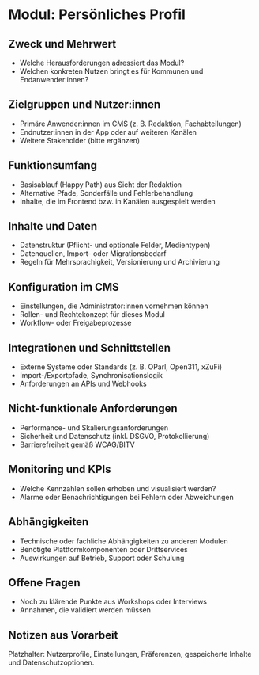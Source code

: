 # Modul: Persönliches Profil

## Zweck und Mehrwert
- Welche Herausforderungen adressiert das Modul?
- Welchen konkreten Nutzen bringt es für Kommunen und Endanwender:innen?

## Zielgruppen und Nutzer:innen
- Primäre Anwender:innen im CMS (z. B. Redaktion, Fachabteilungen)
- Endnutzer:innen in der App oder auf weiteren Kanälen
- Weitere Stakeholder (bitte ergänzen)

## Funktionsumfang
- Basisablauf (Happy Path) aus Sicht der Redaktion
- Alternative Pfade, Sonderfälle und Fehlerbehandlung
- Inhalte, die im Frontend bzw. in Kanälen ausgespielt werden

## Inhalte und Daten
- Datenstruktur (Pflicht- und optionale Felder, Medientypen)
- Datenquellen, Import- oder Migrationsbedarf
- Regeln für Mehrsprachigkeit, Versionierung und Archivierung

## Konfiguration im CMS
- Einstellungen, die Administrator:innen vornehmen können
- Rollen- und Rechtekonzept für dieses Modul
- Workflow- oder Freigabeprozesse

## Integrationen und Schnittstellen
- Externe Systeme oder Standards (z. B. OParl, Open311, xZuFi)
- Import-/Exportpfade, Synchronisationslogik
- Anforderungen an APIs und Webhooks

## Nicht-funktionale Anforderungen
- Performance- und Skalierungsanforderungen
- Sicherheit und Datenschutz (inkl. DSGVO, Protokollierung)
- Barrierefreiheit gemäß WCAG/BITV

## Monitoring und KPIs
- Welche Kennzahlen sollen erhoben und visualisiert werden?
- Alarme oder Benachrichtigungen bei Fehlern oder Abweichungen

## Abhängigkeiten
- Technische oder fachliche Abhängigkeiten zu anderen Modulen
- Benötigte Plattformkomponenten oder Drittservices
- Auswirkungen auf Betrieb, Support oder Schulung

## Offene Fragen
- Noch zu klärende Punkte aus Workshops oder Interviews
- Annahmen, die validiert werden müssen

## Notizen aus Vorarbeit

Platzhalter: Nutzerprofile, Einstellungen, Präferenzen, gespeicherte Inhalte und Datenschutzoptionen.
